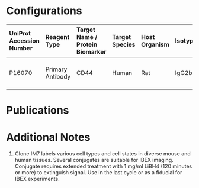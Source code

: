 # Configurations

| UniProt Accession Number   | Reagent Type     | Target Name / Protein Biomarker   | Target Species   | Host Organism   | Isotype   | Clonality   | Vendor    |   Catalog Number | Conjugate   | RRID       | Availability   | Method                 | Tissue Preservation               | Target Tissue   | Tissue State   | Detergent         | Antigen Retrieval Conditions   | Dye Inactivation Conditions   | Recommend   | Agree               | Disagree   | Contributor         | Notes       |
|:---------------------------|:-----------------|:----------------------------------|:-----------------|:----------------|:----------|:------------|:----------|-----------------:|:------------|:-----------|:---------------|:-----------------------|:----------------------------------|:----------------|:---------------|:------------------|:-------------------------------|:------------------------------|:------------|:--------------------|:-----------|:--------------------|:------------|
| P16070                     | Primary Antibody | CD44                              | Human            | Rat             | IgG2b     | IM7         | BioLegend |           103054 | AF594       | AB_2563183 | Stock          | Multiplexed 2D Imaging | 1:4 Cytofix/Cytoperm Fixed Frozen | Lymph Node      | NA             | 0.3% Triton-X-100 | NA                             | NA                            | Yes         | 0000-0003-4379-8967 | NA         | 0000-0003-4379-8967 | [1](#notes) |

# Publications



# Additional Notes

<a name="notes"></a>
1. Clone IM7 labels various cell types and cell states in diverse mouse and human tissues. Several conjugates are suitable for IBEX imaging. Conjugate requires extended treatment with 1 mg/ml LiBH4 (120 minutes or more) to extinguish signal. Use in the last cycle or as a fiducial for IBEX experiments.

